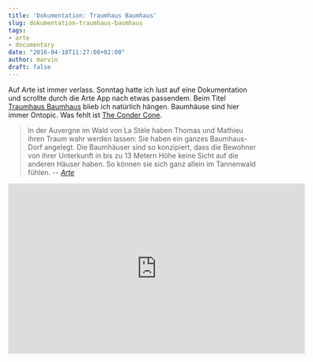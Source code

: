 ```yaml
---
title: 'Dokumentation: Traumhaus Baumhaus'
slug: dokumentation-traumhaus-baumhaus
tags:
- arte
- documentary
date: "2016-04-18T11:27:00+02:00"
author: marvin
draft: false
---
```

Auf Arte ist immer verlass. Sonntag hatte ich lust auf eine Dokumentation und scrollte durch die Arte App nach etwas passendem. Beim Titel [Traumhaus Baumhaus](http://www.arte.tv/guide/de/058360-000-A/traumhaus-baumhaus) blieb ich natürlich hängen. Baumhäuse sind hier immer Ontopic. Was fehlt ist [The Conder Cone](http://thecindercone.com/).

> In der Auvergne im Wald von La Stèle haben Thomas und Mathieu ihren Traum wahr werden lassen: Sie haben ein ganzes Baumhaus-Dorf angelegt. Die Baumhäuser sind so konzipiert, dass die Bewohner von ihrer Unterkunft in bis zu 13 Metern Höhe keine Sicht auf die anderen Häuser haben. So können sie sich ganz allein im Tannenwald fühlen.
> -- <cite>[Arte](http://www.arte.tv/guide/de/058360-000-A/traumhaus-baumhaus)</cite>

<iframe src="http://www.arte.tv/guide/de/embed/058360-000-A/medium" allowfullscreen="true" style="width: 600px; height: 344px;" frameborder="0"></iframe>